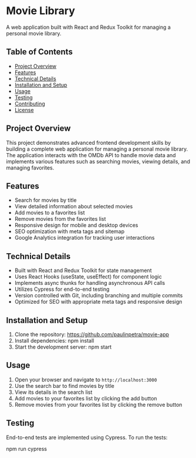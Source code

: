 # Movie Library

A web application built with React and Redux Toolkit for managing a personal movie library.

## Table of Contents

- [Project Overview](#project-overview)
- [Features](#features)
- [Technical Details](#technical-details)
- [Installation and Setup](#installation-and-setup)
- [Usage](#usage)
- [Testing](#testing)
- [Contributing](#contributing)
- [License](#license)

## Project Overview

This project demonstrates advanced frontend development skills by building a complete web application for managing a personal movie library. The application interacts with the OMDb API to handle movie data and implements various features such as searching movies, viewing details, and managing favorites.

## Features

- Search for movies by title
- View detailed information about selected movies
- Add movies to a favorites list
- Remove movies from the favorites list
- Responsive design for mobile and desktop devices
- SEO optimization with meta tags and sitemap
- Google Analytics integration for tracking user interactions

## Technical Details

- Built with React and Redux Toolkit for state management
- Uses React Hooks (useState, useEffect) for component logic
- Implements async thunks for handling asynchronous API calls
- Utilizes Cypress for end-to-end testing
- Version controlled with Git, including branching and multiple commits
- Optimized for SEO with appropriate meta tags and responsive design

## Installation and Setup

1. Clone the repository: https://github.com/paulinpetra/movie-app
2. Install dependencies:
   npm install
3. Start the development server:
   npm start

## Usage

1. Open your browser and navigate to `http://localhost:3000`
2. Use the search bar to find movies by title
3. View its details in the search list
4. Add movies to your favorites list by clicking the add button
5. Remove movies from your favorites list by clicking the remove button

## Testing

End-to-end tests are implemented using Cypress. To run the tests:

npm run cypress

